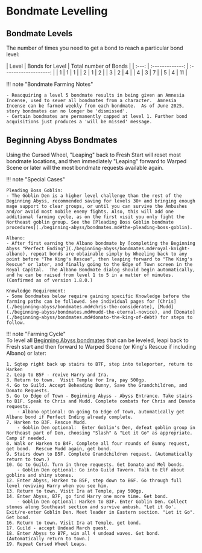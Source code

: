 # Bondmate Levelling

## Bondmate Levels

The number of times you need to get a bond to reach a particular bond level:

<div class="nosort-table nofilter-table" markdown>
| Level | Bonds for Level | Total number of Bonds |
| :---: | :-------------: | :-------------------: |
|  1    |  1              | 1                     |
|  2    |  1              | 2                     |
|  3    |  2              | 4                     |
|  4    |  3              | 7                     |
|  5    |  4              | 11                    |
</div>

!!! note "Bondmate Farming Notes"

    - Reacquiring a level 5 bondmate results in being given an Amnesia Incense, used to sever all bondmates from a character.  Amnesia Incense can be farmed weekly from each bondmate.  As of June 2025, story bondmates can no longer be 'dismissed'.
    - Certain bondmates are permanently capped at level 1. Further bond acquisitions just produces a 'will be missed' message.

## Beginning Abyss Bondmates

Using the Cursed Wheel, "Leaping" back to Fresh Start will reset most bondmate locations, and then immediately "Leaping" forward to Warped Scene or later will the most bondmate requests available again. 

!!! note "Special Cases"

    Pleading Boss Goblin:  
    - The Goblin Den is a higher level challenge than the rest of the Beginning Abyss, recommended saving for levels 30+ and bringing enough mage support to clear groups, or until you can survive the Ambushes and/or avoid most mobile enemy fights. Also, this will add one additional farming cycle, as on the first visit you only fight the Northeast goblin group. See the [Pleading Boss Goblin bondmate procedures](./beginning-abyss/bondmates.md#the-pleading-boss-goblin).

    Albano:  
    - After first earning the Albano bondmate by [completing the Beginning Abyss "Perfect Ending"](./beginning-abyss/bondmates.md#royal-knight-albano), repeat bonds are obtainable simply by Wheeling back to any point before "The King's Rescue", then leaping forward to "The King's Rescue" or later, and finally going to the Edge of Town screen in the Royal Capital.  The Albano Bondmate dialog should begin automatically, and he can be raised from level 1 to 5 in a matter of minutes. (Confirmed as of version 1.8.0.)

    Knowledge Requirement:
    - Some bondmates below require gaining specific Knowledge before the farming paths can be followed. See individual pages for [Chris](./beginning-abyss/bondmates.md#chris-the-considerate), [Mudd](./beginning-abyss/bondmates.md#mudd-the-eternal-novice), and [Donato](./beginning-abyss/bondmates.md#donato-the-king-of-debt) for steps to follow.

!!! note "Farming Cycle"  
    To level all [Beginning Abyss bondmates](./beginning-abyss/bondmates.md) that can be leveled, leapi back to Fresh start and then forward to Warped Scene (or King's Rescue if including Albano) or later:  

    1. Sqtep right back up stairs to B7F, step into teleporter, return to Harken  
    2. Leap to B5F - revive Harry and Ira.  
    3. Return to town.  Visit Temple for Ira, pay 500gp.  
    4. Go to Guild. Accept Beheading Bunny, Save the Grandchildren, and Donato Requests.  
    5. Go to Edge of Town - Beginning Abyss - Abyss Entrance. Take stairs to B1F. Speak to Chris and Mudd. Complete combats for Chris and Donato requests.  
        - Albano optional: On going to Edge of Town, automatically get Albano bond if Perfect Ending already complete.  
    7. Harken to B3F. Rescue Mudd.  
        - Goblin Den optional:  Enter Goblin's Den, defeat goblin group in Northeast part of Den, choosing "Slash" & "Let it Go" as appropriate. Camp if needed.  
    8. Walk or Harken to B4F. Complete all four rounds of Bunny request, get bond.  Rescue Mudd again, get bond.  
    9. Stairs down to B5F. Complete Grandchildren request. (Automatically return to town.)  
    10. Go to Guild. Turn in three requests. Get Donato and Mel bonds.  
        - Goblin Den optional: Go into Guild Tavern. Talk to Elf about goblins and shiny stones.  
    12. Enter Abyss, Harken to B5F, step down to B6F. Go through full level reviving Harry when you see him.  
    13. Return to town. Visit Ira at Temple, pay 500gp.  
    14. Enter Abyss, B7F, go find Harry one more time. Get bond.  
        - Goblin Den optional: Harken to B3F. Enter Goblin Den. Collect stones along Southeast section and survive ambush. "Let it Go'. Exit/re-enter Goblin Den. Meet leader in Eastern section. "Let it Go". Get bond.  
    16. Return to town. Visit Ira at Temple, get bond.  
    17. Guild - accept Undead March quest.  
    18. Enter Abyss to B7F, win all 4 undead waves. Get bond. (Automatically return to town.)  
    19. Repeat Cursed Wheel Leaps.  
